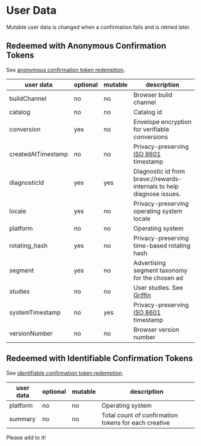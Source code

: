 # User Data

Mutable user data is changed when a confirmation fails and is retried later.

## Redeemed with Anonymous Confirmation Tokens

See [anonymous confirmation token redemption](../utility/redeem_confirmation/README.md).

| user data  | optional  | mutable  | description  |
|---|---|---|---|
| buildChannel  | no  | no  | Browser build channel  |
| catalog  | no  | no  |  Catalog id  |
| conversion  | yes  | no  | Envelope encryption for verifiable conversions  |
| createdAtTimestamp  | no  | no  | Privacy-preserving [ISO 8601](https://en.wikipedia.org/wiki/ISO_8601) timestamp  |
| diagnosticId  | yes  | yes  | Diagnostic id from brave://rewards-internals to help diagnose issues.  |
| locale  | yes  | no  | Privacy-preserving operating system locale  |
| platform  | no  | no  | Operating system  |
| rotating_hash  | yes  | no  | Privacy-preserving time-based rotating hash  |
| segment  | yes  | no  | Advertising segment taxonomy for the chosen ad  |
| studies  | no  | no  | User studies. See [Griffin](https://github.com/brave/brave-browser/wiki/Brave-Variations-(Griffin))  |
| systemTimestamp  | no  | yes  | Privacy-preserving [ISO 8601](https://en.wikipedia.org/wiki/ISO_8601) timestamp  |
| versionNumber  | no  | no  | Browser version number  |

## Redeemed with Identifiable Confirmation Tokens

See [identifiable confirmation token redemption](../utility/redeem_unblinded_payment_tokens/README.md).

| user data  | optional  | mutable  | description  |
|---|---|---|---|
| platform  | no  | no  | Operating system  |
| summary  | no  | no  | Total count of confirmation tokens for each creative  |

Please add to it!
